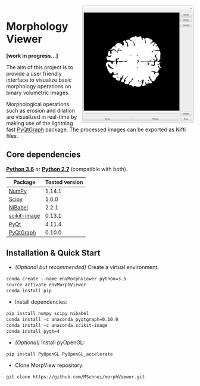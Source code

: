 <img src="morphViewer.png" width=300 align="right" />

# Morphology Viewer

__[work in progress...]__

The aim of this project is to provide a user friendly interface to visualize basic morphology operations on binary volumetric images.

Morphological operations such as erosion and dilation are visualized in real-time by making use of the lightning fast [PyQtGraph](http://www.pyqtgraph.org/) package. The processed images can be exported as Nifti files.

## Core dependencies
**[Python 3.6](https://www.python.org/downloads/release/python-363/)** or **[Python 2.7](https://www.python.org/download/releases/2.7/)** (compatible with both).

| Package                                   | Tested version |
|-------------------------------------------|----------------|
| [NumPy](http://www.numpy.org/)            | 1.14.1         |
| [Scipy](https://www.scipy.org/)           | 1.0.0          |
| [NiBabel](http://nipy.org/nibabel/)       | 2.2.1          |
| [scikit-image](http://scikit-image.org)   | 0.13.1         |
| [PyQt](https://en.wikipedia.org/wiki/PyQt)| 4.11.4         |
| [PyQtGraph](http://www.pyqtgraph.org/)    | 0.10.0         |

## Installation & Quick Start

- _(Optional but recommended)_ Create a virtual environment:
```
conda create --name envMorphViewer python=3.5
source activate envMorphViewer
conda install pip
```
- Install dependencies:
```
pip install numpy scipy nibabel
conda install -c anaconda pyqtgraph=0.10.0
conda install -c anaconda scikit-image
conda install pyqt=4
```
- _(Optional)_ Install pyOpenGL:
```
pip install PyOpenGL PyOpenGL_accelerate
```
- Clone MorpView repository:
```
git clone https://github.com/MSchnei/morphViewer.git
```
